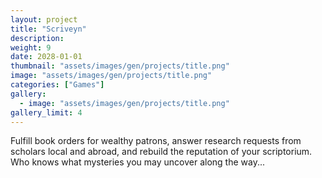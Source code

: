 ```yaml
---
layout: project
title: "Scriveyn"
description: 
weight: 9
date: 2028-01-01
thumbnail: "assets/images/gen/projects/title.png"
image: "assets/images/gen/projects/title.png"
categories: ["Games"]
gallery:
  - image: "assets/images/gen/projects/title.png"
gallery_limit: 4
---
```


Fulfill book orders for wealthy patrons, answer research requests from scholars local and abroad, and rebuild the reputation of your scriptorium. Who knows what mysteries you may uncover along the way...
